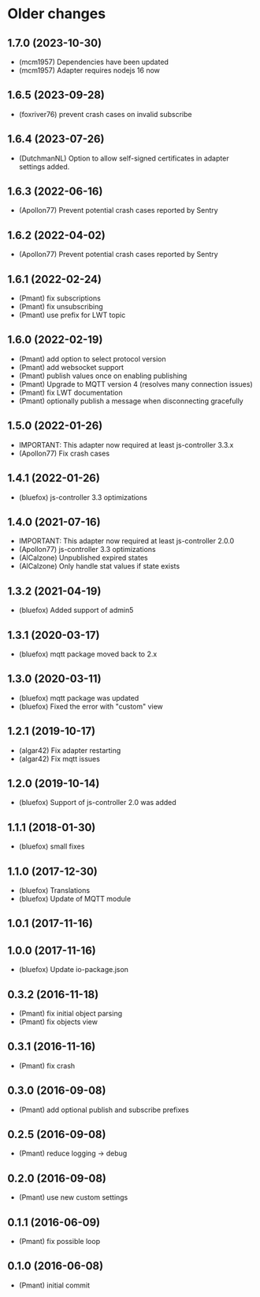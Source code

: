 # Older changes
## 1.7.0 (2023-10-30)

* (mcm1957) Dependencies have been updated
* (mcm1957) Adapter requires nodejs 16 now

## 1.6.5 (2023-09-28)
* (foxriver76) prevent crash cases on invalid subscribe

## 1.6.4 (2023-07-26)
* (DutchmanNL) Option to allow self-signed certificates in adapter settings added.

## 1.6.3 (2022-06-16)
* (Apollon77) Prevent potential crash cases reported by Sentry

## 1.6.2 (2022-04-02)
* (Apollon77) Prevent potential crash cases reported by Sentry

## 1.6.1 (2022-02-24)
* (Pmant) fix subscriptions
* (Pmant) fix unsubscribing
* (Pmant) use prefix for LWT topic

## 1.6.0 (2022-02-19)
* (Pmant) add option to select protocol version
* (Pmant) add websocket support
* (Pmant) publish values once on enabling publishing
* (Pmant) Upgrade to MQTT version 4 (resolves many connection issues)
* (Pmant) fix LWT documentation
* (Pmant) optionally publish a message when disconnecting gracefully

## 1.5.0 (2022-01-26)
* IMPORTANT: This adapter now required at least js-controller 3.3.x
* (Apollon77) Fix crash cases

## 1.4.1 (2022-01-26)
* (bluefox) js-controller 3.3 optimizations

## 1.4.0 (2021-07-16)
* IMPORTANT: This adapter now required at least js-controller 2.0.0
* (Apollon77) js-controller 3.3 optimizations
* (AlCalzone) Unpublished expired states
* (AlCalzone) Only handle stat values if state exists

## 1.3.2 (2021-04-19)
* (bluefox) Added support of admin5

## 1.3.1 (2020-03-17)
* (bluefox) mqtt package moved back to 2.x

## 1.3.0 (2020-03-11)
* (bluefox) mqtt package was updated
* (bluefox) Fixed the error with "custom" view

## 1.2.1 (2019-10-17)
* (algar42) Fix adapter restarting
* (algar42) Fix mqtt issues

## 1.2.0 (2019-10-14)
* (bluefox) Support of js-controller 2.0 was added

## 1.1.1 (2018-01-30)
* (bluefox) small fixes

## 1.1.0 (2017-12-30)
* (bluefox) Translations
* (bluefox) Update of MQTT module

## 1.0.1 (2017-11-16)

## 1.0.0 (2017-11-16)
* (bluefox) Update io-package.json

## 0.3.2 (2016-11-18)
* (Pmant) fix initial object parsing
* (Pmant) fix objects view

## 0.3.1 (2016-11-16)
* (Pmant) fix crash

## 0.3.0 (2016-09-08)
* (Pmant) add optional publish and subscribe prefixes

## 0.2.5 (2016-09-08)
* (Pmant) reduce logging -> debug

## 0.2.0 (2016-09-08)
* (Pmant) use new custom settings

## 0.1.1 (2016-06-09)
* (Pmant) fix possible loop

## 0.1.0 (2016-06-08)
* (Pmant) initial commit

